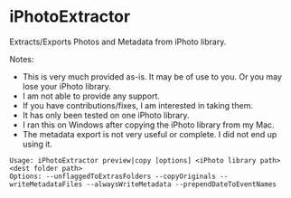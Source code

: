 # iPhotoExtractor
Extracts/Exports Photos and Metadata from iPhoto library.

Notes:
* This is very much provided as-is. It may be of use to you. Or you may lose your iPhoto library.
* I am not able to provide any support. 
* If you have contributions/fixes, I am interested in taking them.
* It has only been tested on one iPhoto library.
* I ran this on Windows after copying the iPhoto library from my Mac.
* The metadata export is not very useful or complete. I did not end up using it.

```Copies images out iPhoto library
Usage: iPhotoExtractor preview|copy [options] <iPhoto library path> <dest folder path>
Options: --unflaggedToExtrasFolders --copyOriginals --writeMetadataFiles --alwaysWriteMetadata --prependDateToEventNames
```
